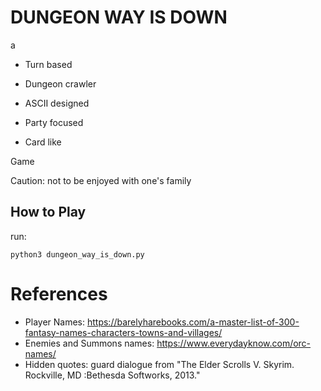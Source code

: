 
# DUNGEON WAY IS DOWN

a 

- Turn based

- Dungeon crawler

- ASCII designed

- Party focused

- Card like

Game

Caution: not to be enjoyed with one's family

## How to Play

run: 

```
python3 dungeon_way_is_down.py
```

# References

- Player Names: https://barelyharebooks.com/a-master-list-of-300-fantasy-names-characters-towns-and-villages/
- Enemies and Summons names: https://www.everydayknow.com/orc-names/
- Hidden quotes: guard dialogue from "The Elder Scrolls V. Skyrim. Rockville, MD :Bethesda Softworks, 2013."
